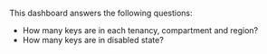 This dashboard answers the following questions:

- How many keys are in each tenancy, compartment and region?
- How many keys are in disabled state?
